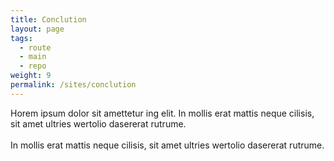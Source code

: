 ```yaml
---
title: Conclution
layout: page
tags:
  - route
  - main
  - repo
weight: 9
permalink: /sites/conclution
---
```


Horem ipsum dolor sit amettetur ing elit. 
							In mollis erat mattis neque cilisis, sit amet ultries wertolio dasererat rutrume.<br><br>
							In mollis erat mattis neque cilisis, sit amet ultries wertolio dasererat rutrume.